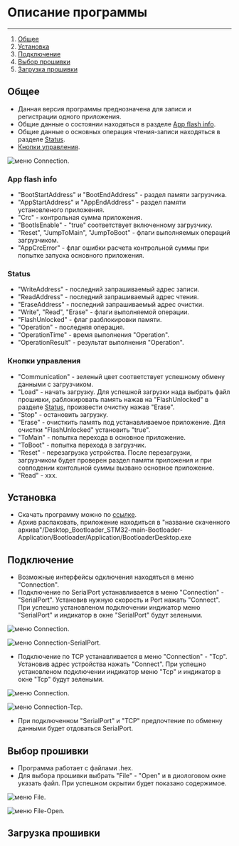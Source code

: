 # Описание программы
___
1. [Общее](#общее)
2. [Установка](#установка)
3. [Подключение](#подключение)
4. [Выбор прошивки](#выбор-прошивки)
5. [Загрузка прошивки](#загрузка-прошивки)

## Общее
- Данная версия программы преднозначена для записи и регистрации одного приложения.
- Общие данные о состоянии находяться в разделе [App flash info](#app-flash-info).
- Общие данные о основных операция чтения-записи находяться в разделе [Status](#status).
- [Кнопки управления](#кнопки-управления).

![меню Connection](/Images/Screenshot_8.png).

### App flash info
- "BootStartAddress" и "BootEndAddress" - раздел памяти загрузчика.
- "AppStartAddress" и "AppEndAddress" - раздел памяти установленого приложения.
- "Crc" - контрольная сумма приложения.
- "BootIsEnable" - "true" соответствует включенному загрузчику.
- "Reset", "JumpToMain", "JumpToBoot" - флаги выполняемых операций загрузчиком.
- "AppCrcError" - флаг ошибки расчета контрольной суммы при попытке запуска основного приложения.
### Status
- "WriteAddress" - последний запрашиваемый адрес записи.
- "ReadAddress" - последний запрашиваемый адрес чтения.
- "EraseAddress" - последний запрашиваемый адрес очистки.
- "Write", "Read", "Erase" - флаги выполняемой операции.
- "FlashUnlocked" - флаг разблокировки памяти.
- "Operation" - последняя операция.
- "OperationTime" - время выполнения "Operation".
- "OperationResult" - результат выполнения "Operation".
### Кнопки управления
- "Communication" - зеленый цвет соответствует успешному обмену данными с загрузчиком.
- "Load" - начать загрузку. Для успешной загрузки нада выбрать файл прошивки, раблокировать память нажав на "FlashUnlocked" в разделе [Status](#status), произвести очистку нажав "Erase".
- "Stop" - остановить загрузку.
- "Erase" - очисткить память под устанавливаемое приложение. Для очистки "FlashUnlocked" установить "true".
- "ToMain" - попытка перехода в основное приложение.
- "ToBoot" - попытка перехода в загрузчик.
- "Reset" - перезагрузка устройства. После перезагрузки, загрузчиком будет проверен раздел памяти приложения и при совподении контольной суммы вызвано основное приложение.
- "Read" - xxx.

## Установка
- Скачать программу можно по [ссылке](https://gitlab.adani.by:2443/rekuts/Desktop_Bootloader_STM32/-/archive/main/Desktop_Bootloader_STM32-main.zip?path=Bootloader/Application).
- Архив распаковать, приложение находиться в "название скаченного архива"/Desktop_Bootloader_STM32-main-Bootloader-Application/Bootloader/Application/BootloaderDesktop.exe

## Подключение
- Возможные интерфейсы одключения находяться в меню "Connection".
- Подключение по SerialPort устанавливается в меню "Connection" - "SerialPort". Установив нужную скорость и Port нажать "Connect". При успешно установленом подключении индикатор меню "SerialPort" и индикатор в окне "SerialPort" будут зелеными.

![меню Connection](/Images/Screenshot_7.png).

![меню Connection-SerialPort](/Images/Screenshot_3.png).

- Подключение по TCP устанавливается в меню "Connection" - "Tcp". Установив адрес устройства нажать "Connect". При успешно установленом подключении индикатор меню "Tcp" и индикатор в окне "Tcp" будут зелеными.

![меню Connection](/Images/Screenshot_6.png).

![меню Connection-Tcp](/Images/Screenshot_5.png).

- При подключенном "SerialPort" и "TCP" предпочтение по обменну данными будет отдоваться SerialPort.

## Выбор прошивки
- Программа работает с файлами .hex.
- Для выбора прошивки выбрать "File" - "Open" и в диологовом окне указать файл. При успешном окрытии будет показано содержимое.

![меню File](/Images/Screenshot_4.png).

![меню File-Open](/Images/Screenshot_2.png).

## Загрузка прошивки


